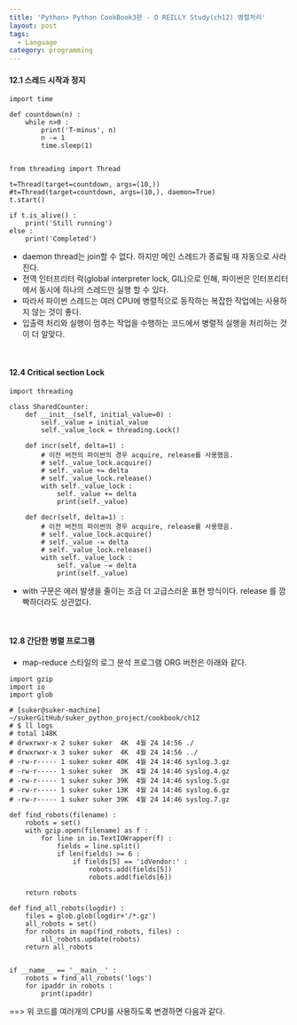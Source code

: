 ```yaml
---
title: 'Python> Python CookBook3판 - O REILLY Study(ch12) 병렬처리'
layout: post
tags:
  - Language
category: programming
---
```

#### 12.1 스레드 시작과  정지

```python?line_number=false
import time

def countdown(n) :
    while n>0 :
        print('T-minus', n)
        n -= 1
        time.sleep(1)


from threading import Thread

t=Thread(target=countdown, args=(10,))
#t=Thread(target=countdown, args=(10,), daemon=True)
t.start()

if t.is_alive() :
    print('Still running')
else :
    print('Completed')
```
* daemon thread는 join할 수 없다. 하지만 메인 스레드가 종료될 때 자동으로 사라진다.
* 전역 인터프리터 락(global interpreter lock, GIL)으로 인해, 파이썬은 인터프리터에서 동시에 하나의 스레드만 실행 할 수 있다.
* 따라서 파이썬 스레드는 여러 CPU에 병렬적으로 동작하는 복잡한 작업에는 사용하지 않는 것이 좋다.
* 입출력 처리와 실행이 멈추는 작업을 수행하는 코드에서 병렬적 실행을 처리하는 것이 더 알맞다.

<br>

#### 12.4 Critical section Lock

```python?line_number=false
import threading

class SharedCounter:
    def __init__(self, initial_value=0) :
        self._value = initial_value
        self._value_lock = threading.Lock()

    def incr(self, delta=1) :
        # 이전 버전의 파이썬의 경우 acquire, release를 사용했음.
        # self._value_lock.acquire()
        # self._value += delta
        # self._value_lock.release()
        with self._value_lock :
            self._value += delta
            print(self._value)

    def decr(self, delta=1) :
        # 이전 버전의 파이썬의 경우 acquire, release를 사용했음.        
        # self._value_lock.acquire()
        # self._value -= delta
        # self._value_lock.release()        
        with self._value_lock :
            self._value -= delta
            print(self._value)
```
*  with 구문은 에러 발생을 줄이는 조금 더 고급스러운 표현 방식이다. release 를 깜빡하더라도 상관없다.

<br>

#### 12.8 간단한 병렬 프로그램

* map-reduce 스타일의 로그 분석 프로그램 ORG 버전은 아래와 같다.

```python?line_number=false
import gzip
import io
import glob

# [suker@suker-machine] ~/sukerGitHub/suker_python_project/cookbook/ch12
# $ ll logs
# total 148K
# drwxrwxr-x 2 suker suker  4K  4월 24 14:56 ./
# drwxrwxr-x 3 suker suker  4K  4월 24 14:56 ../
# -rw-r----- 1 suker suker 40K  4월 24 14:46 syslog.3.gz
# -rw-r----- 1 suker suker  3K  4월 24 14:46 syslog.4.gz
# -rw-r----- 1 suker suker 39K  4월 24 14:46 syslog.5.gz
# -rw-r----- 1 suker suker 13K  4월 24 14:46 syslog.6.gz
# -rw-r----- 1 suker suker 39K  4월 24 14:46 syslog.7.gz

def find_robots(filename) :
    robots = set()
    with gzip.open(filename) as f :
        for line in io.TextIOWrapper(f) :
            fields = line.split()
            if len(fields) >= 6 :
                if fields[5] == 'idVendor:' :
                    robots.add(fields[5])
                    robots.add(fields[6])
                    
    return robots

def find_all_robots(logdir) :
    files = glob.glob(logdir+'/*.gz')
    all_robots = set()
    for robots in map(find_robots, files) :
        all_robots.update(robots)
    return all_robots


if __name__ == '__main__' :
    robots = find_all_robots('logs')
    for ipaddr in robots :
        print(ipaddr)

```

==> 위 코드를 여러개의 CPU를 사용하도록 변경하면 다음과 같다.

